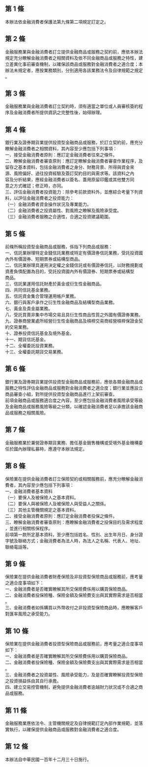 第 1 條
-------
本辦法依金融消費者保護法第九條第二項規定訂定之。

第 2 條
-------
金融服務業與金融消費者訂立提供金融商品或服務之契約前，應依本辦法  
規定充分瞭解金融消費者之相關資料及依不同金融商品或服務之特性，建  
立差異化事前審查機制，以確保該商品或服務對金融消費者之適合度；本  
辦法未規定者，應按業務類別，分別適用各該業務法令及自律規範之規定  
。

第 3 條
-------
金融服務業與金融消費者訂立契約時，須有適當之單位或人員審核簽約程  
序及金融消費者所提供資訊之完整性後，始得辦理。

第 4 條
-------
銀行業及證券期貨業提供投資型金融商品或服務，於訂立契約前，應充分  
瞭解金融消費者之相關資料，其內容至少應包括下列事項：  
一、接受金融消費者原則：應訂定金融消費者往來之條件。  
二、瞭解金融消費者審查原則：應訂定瞭解金融消費者審查作業程序，及  
    留存之基本資料，包括金融消費者之身分、財務背景、所得與資金來  
    源、風險偏好、過往投資經驗及簽訂契約目的與需求等。該資料之內  
    容及分析結果，應經金融消費者以簽名、蓋用原留印鑑或其他雙方同  
    意之方式確認；修正時，亦同。  
三、評估金融消費者投資能力：除參考前款資料外，並應綜合考量下列資  
    料，以評估金融消費者之投資能力：  
（一）金融消費者資金操作狀況及專業能力。  
（二）金融消費者之投資屬性、對風險之瞭解及風險承受度。  
（三）金融消費者服務之合適性，合適之投資建議範圍。

第 5 條
-------
前條所稱投資型金融商品或服務，係指下列商品或服務：  
一、信託業辦理特定金錢信託業務或特定有價證券信託業務，受託投資國  
    內外有價證券、短期票券或結構型商品。  
二、信託業辦理具運用決定權之金錢信託或有價證券信託，以財務規劃或  
    資產負債配置為目的，受託投資國內外有價證券、短期票券或結構型  
    商品。  
三、信託業運用信託財產於黃金或衍生性金融商品。  
四、共同信託基金業務。  
五、信託資金集合管理運用帳戶業務。  
六、銀行與客戶承作之衍生性金融商品及結構型商品業務。  
七、黃金及貴金屬業務。  
八、受託買賣非集中市場交易且具衍生性商品性質之外國有價證券業務。  
九、證券商營業處所經營衍生性金融商品及槓桿交易商經營槓桿保證金契  
    約交易業務。  
十、證券投資信託基金及境外基金。  
十一、期貨信託基金。  
十二、全權委託投資業務。  
十三、全權委託期貨交易業務。

第 6 條
-------
銀行業及證券期貨業提供投資型金融商品或服務前，應依各類金融商品或  
服務之特性評估金融商品或服務對金融消費者之適合度；銀行業並應設立  
商品審查小組，對所提供投資型金融商品進行上架前審查。  
前項金融商品或服務適合度之內容，至少應包括金融消費者風險承受等級  
及金融商品或服務風險等級之分類，以確認金融消費者足以承擔該金融商  
品或服務之相關風險。

第 7 條
-------
金融服務業於兼營證券期貨業務、擔任基金銷售機構或受境外基金機構委  
任於國內辦理私募時，應遵守本辦法規定。

第 8 條
-------
保險業在提供金融消費者訂立保險契約或相關服務前，應充分瞭解金融消  
費者，其內容至少應包括下列事項：  
一、金融消費者基本資料  
（一）要保人及被保險人之基本資料。  
（二）要保人與被保險人及被保險人與受益人之關係。  
（三）其他主管機關規定之基本資料。  
二、接受金融消費者原則：應訂定金融消費者投保之條件。  
三、瞭解金融消費者審查原則：應瞭解金融消費者之投保目的及需求程度  
    ，並進行相關核保程序。  
前項第一款所定基本資料，至少應包括姓名、性別、出生年月日、身分證  
字號及聯絡方式；金融消費者為法人時，為法人之名稱、代表人、地址、  
聯絡電話等。

第 9 條
-------
保險業在提供金融消費者財產保險及非投資型保險商品或服務前，應考量  
之適合度事項如下：  
一、金融消費者是否確實瞭解其所交保險費係用以購買保險商品。  
二、金融消費者投保險種、保險金額及保險費支出與其實際需求是否相當  
    。  
三、金融消費者如係購買以外幣收付之非投資型保險商品時，應瞭解客戶  
    對匯率風險之承受能力。

第 10 條
--------
保險業在提供金融消費者投資型保險商品或服務前，應考量之適合度事項  
如下：  
一、金融消費者是否確實瞭解其所交保險費係用以購買保險商品。  
二、金融消費者投保險種、保險金額及保險費支出與其實際需求是否相當  
    。  
三、金融消費者之投資屬性、風險承受能力，及是否確實瞭解投資型保險  
    之投資損益係由其自行承擔。  
四、建立交易控管機制，避免提供金融消費者逾越財力狀況或不合適之商  
    品或服務。

第 11 條
--------
金融服務業應依法令、主管機關規定及自律規範訂定內部作業規範，並落  
實執行，以確保提供金融商品或服務對金融消費者之適合度。

第 12 條
--------
本辦法自中華民國一百年十二月三十日施行。

